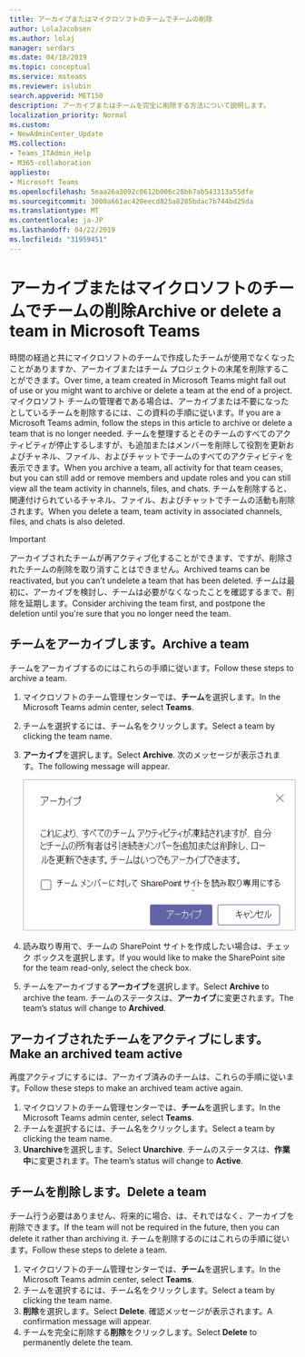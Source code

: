 ```yaml
---
title: アーカイブまたはマイクロソフトのチームでチームの削除
author: LolaJacobsen
ms.author: lolaj
manager: serdars
ms.date: 04/18/2019
ms.topic: conceptual
ms.service: msteams
ms.reviewer: islubin
search.appverid: MET150
description: アーカイブまたはチームを完全に削除する方法について説明します。
localization_priority: Normal
ms.custom:
- NewAdminCenter_Update
MS.collection:
- Teams_ITAdmin_Help
- M365-collaboration
appliesto:
- Microsoft Teams
ms.openlocfilehash: 5eaa26a3092c0612b006c28bb7ab543313a55dfe
ms.sourcegitcommit: 3000a661ac420eecd825a8285bdac7b744bd25da
ms.translationtype: MT
ms.contentlocale: ja-JP
ms.lasthandoff: 04/22/2019
ms.locfileid: "31959451"
---
```

<a name="archive-or-delete-a-team-in-microsoft-teams"></a><span data-ttu-id="3413a-103">アーカイブまたはマイクロソフトのチームでチームの削除</span><span class="sxs-lookup"><span data-stu-id="3413a-103">Archive or delete a team in Microsoft Teams</span></span>
===========================================

<span data-ttu-id="3413a-104">時間の経過と共にマイクロソフトのチームで作成したチームが使用でなくなったことがありますか、アーカイブまたはチーム プロジェクトの末尾を削除することができます。</span><span class="sxs-lookup"><span data-stu-id="3413a-104">Over time, a team created in Microsoft Teams might fall out of use or you might want to archive or delete a team at the end of a project.</span></span> <span data-ttu-id="3413a-105">マイクロソフト チームの管理者である場合は、アーカイブまたは不要になったとしているチームを削除するには、この資料の手順に従います。</span><span class="sxs-lookup"><span data-stu-id="3413a-105">If you are a Microsoft Teams admin, follow the steps in this article to archive or delete a team that is no longer needed.</span></span> <span data-ttu-id="3413a-106">チームを整理するとそのチームのすべてのアクティビティが停止するしますが、も追加またはメンバーを削除して役割を更新およびチャネル、ファイル、およびチャットでチームのすべてのアクティビティを表示できます。</span><span class="sxs-lookup"><span data-stu-id="3413a-106">When you archive a team, all activity for that team ceases, but you can still add or remove members and update roles and you can still view all the team activity in channels, files, and chats.</span></span> <span data-ttu-id="3413a-107">チームを削除すると、関連付けられているチャネル、ファイル、およびチャットでチームの活動も削除されます。</span><span class="sxs-lookup"><span data-stu-id="3413a-107">When you delete a team, team activity in associated channels, files, and chats is also deleted.</span></span> 

> [!IMPORTANT]
> <span data-ttu-id="3413a-108">アーカイブされたチームが再アクティブ化することができます、ですが、削除されたチームの削除を取り消すことはできません。</span><span class="sxs-lookup"><span data-stu-id="3413a-108">Archived teams can be reactivated, but you can’t undelete a team that has been deleted.</span></span> <span data-ttu-id="3413a-109">チームは最初に、アーカイブを検討し、チームは必要がなくなったことを確認するまで、削除を延期します。</span><span class="sxs-lookup"><span data-stu-id="3413a-109">Consider archiving the team first, and postpone the deletion until you're sure that you no longer need the team.</span></span>

## <a name="archive-a-team"></a><span data-ttu-id="3413a-110">チームをアーカイブします。</span><span class="sxs-lookup"><span data-stu-id="3413a-110">Archive a team</span></span>

<span data-ttu-id="3413a-111">チームをアーカイブするのにはこれらの手順に従います。</span><span class="sxs-lookup"><span data-stu-id="3413a-111">Follow these steps to archive a team.</span></span>

1. <span data-ttu-id="3413a-112">マイクロソフトのチーム管理センターでは、**チーム**を選択します。</span><span class="sxs-lookup"><span data-stu-id="3413a-112">In the Microsoft Teams admin center, select **Teams**.</span></span>
2. <span data-ttu-id="3413a-113">チームを選択するには、チーム名をクリックします。</span><span class="sxs-lookup"><span data-stu-id="3413a-113">Select a team by clicking the team name.</span></span>
3. <span data-ttu-id="3413a-114">**アーカイブ**を選択します。</span><span class="sxs-lookup"><span data-stu-id="3413a-114">Select **Archive**.</span></span> <span data-ttu-id="3413a-115">次のメッセージが表示されます。</span><span class="sxs-lookup"><span data-stu-id="3413a-115">The following message will appear.</span></span>

    ![アーカイブ メッセージのスクリーン ショットのチーム](media/teams-archive-message.png)

4. <span data-ttu-id="3413a-117">読み取り専用で、チームの SharePoint サイトを作成したい場合は、チェック ボックスを選択します。</span><span class="sxs-lookup"><span data-stu-id="3413a-117">If you would like to make the SharePoint site for the team read-only, select the check box.</span></span>
5. <span data-ttu-id="3413a-118">チームをアーカイブする**アーカイブ**を選択します。</span><span class="sxs-lookup"><span data-stu-id="3413a-118">Select **Archive** to archive the team.</span></span> <span data-ttu-id="3413a-119">チームのステータスは、**アーカイブ**に変更されます。</span><span class="sxs-lookup"><span data-stu-id="3413a-119">The team’s status will change to **Archived**.</span></span>

## <a name="make-an-archived-team-active"></a><span data-ttu-id="3413a-120">アーカイブされたチームをアクティブにします。</span><span class="sxs-lookup"><span data-stu-id="3413a-120">Make an archived team active</span></span>

<span data-ttu-id="3413a-121">再度アクティブにするには、アーカイブ済みのチームは、これらの手順に従います。</span><span class="sxs-lookup"><span data-stu-id="3413a-121">Follow these steps to make an archived team active again.</span></span>

1. <span data-ttu-id="3413a-122">マイクロソフトのチーム管理センターでは、**チーム**を選択します。</span><span class="sxs-lookup"><span data-stu-id="3413a-122">In the Microsoft Teams admin center, select **Teams**.</span></span>
2. <span data-ttu-id="3413a-123">チームを選択するには、チーム名をクリックします。</span><span class="sxs-lookup"><span data-stu-id="3413a-123">Select a team by clicking the team name.</span></span>
3. <span data-ttu-id="3413a-124">**Unarchive**を選択します。</span><span class="sxs-lookup"><span data-stu-id="3413a-124">Select **Unarchive**.</span></span> <span data-ttu-id="3413a-125">チームのステータスは、**作業中**に変更されます。</span><span class="sxs-lookup"><span data-stu-id="3413a-125">The team’s status will change to **Active**.</span></span>

## <a name="delete-a-team"></a><span data-ttu-id="3413a-126">チームを削除します。</span><span class="sxs-lookup"><span data-stu-id="3413a-126">Delete a team</span></span>

<span data-ttu-id="3413a-127">チーム行う必要はありません、将来的に場合、は、それではなく、アーカイブを削除できます。</span><span class="sxs-lookup"><span data-stu-id="3413a-127">If the team will not be required in the future, then you can delete it rather than archiving it.</span></span> <span data-ttu-id="3413a-128">チームを削除するのにはこれらの手順に従います。</span><span class="sxs-lookup"><span data-stu-id="3413a-128">Follow these steps to delete a team.</span></span>

1.  <span data-ttu-id="3413a-129">マイクロソフトのチーム管理センターでは、**チーム**を選択します。</span><span class="sxs-lookup"><span data-stu-id="3413a-129">In the Microsoft Teams admin center, select **Teams**.</span></span>
2.  <span data-ttu-id="3413a-130">チームを選択するには、チーム名をクリックします。</span><span class="sxs-lookup"><span data-stu-id="3413a-130">Select a team by clicking the team name.</span></span>
3.  <span data-ttu-id="3413a-131">**削除**を選択します。</span><span class="sxs-lookup"><span data-stu-id="3413a-131">Select **Delete**.</span></span> <span data-ttu-id="3413a-132">確認メッセージが表示されます。</span><span class="sxs-lookup"><span data-stu-id="3413a-132">A confirmation message will appear.</span></span>
4.  <span data-ttu-id="3413a-133">チームを完全に削除する**削除**をクリックします。</span><span class="sxs-lookup"><span data-stu-id="3413a-133">Select **Delete** to permanently delete the team.</span></span>



